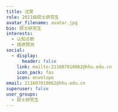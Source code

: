 ```yaml
---
title: 沈荣
role: 2021级硕士研究生
avatar_filename: avatar.jpg
bio: 硕士研究生
interests:
  - 认知诊断
  - 成绩预测
social:
  - display:
      header: false
    link: mailto:211607010062@hhu.edu.cn
    icon_pack: fas
    icon: envelope
email: 211607010062@hhu.edu.cn
superuser: false
user_groups:
  - 硕士研究生
---
```

